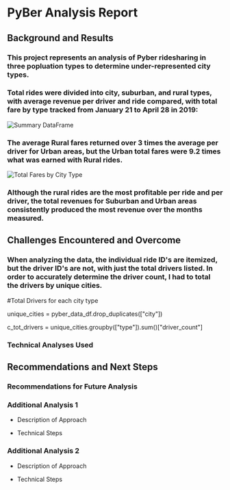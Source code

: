 # PyBer Analysis Report

## Background and Results

### This project represents an analysis of Pyber ridesharing in three popluation types to determine under-represented city types.
### Total rides were divided into city, suburban, and rural types, with average revenue per driver and ride compared, with total fare by type tracked from January 21 to April 28 in 2019:

![Summary DataFrame](https://github.com/mydogmandy/PyBer_Analysis/blob/master/analysis/summary_DataFrame.png)

### The average Rural fares returned over 3 times the average per driver for Urban areas, but the Urban total fares were 9.2 times what was earned with Rural rides.

![Total Fares by City Type](https://github.com/mydogmandy/PyBer_Analysis/blob/master/analysis/Total_Fare_by_City_Type.png)

### Although the rural rides are the most profitable per ride and per driver, the total revenues for Suburban and Urban areas consistently produced the most revenue over the months measured.


## Challenges Encountered and Overcome

### When analyzing the data, the individual ride ID's are itemized, but the driver ID's are not, with just the total drivers listed.  In order to accurately determine the driver count, I had to total the drivers by unique cities.

#Total Drivers for each city type

unique_cities = pyber_data_df.drop_duplicates(["city"])

c_tot_drivers = unique_cities.groupby(["type"]).sum()["driver_count"]

### Technical Analyses Used

## Recommendations and Next Steps

### Recommendations for Future Analysis

### Additional Analysis 1

* Description of Approach

* Technical Steps

### Additional Analysis 2

* Description of Approach

* Technical Steps
